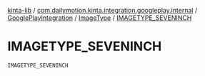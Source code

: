 [kinta-lib](../../../index.md) / [com.dailymotion.kinta.integration.googleplay.internal](../../index.md) / [GooglePlayIntegration](../index.md) / [ImageType](index.md) / [IMAGETYPE_SEVENINCH](./-i-m-a-g-e-t-y-p-e_-s-e-v-e-n-i-n-c-h.md)

# IMAGETYPE_SEVENINCH

`IMAGETYPE_SEVENINCH`